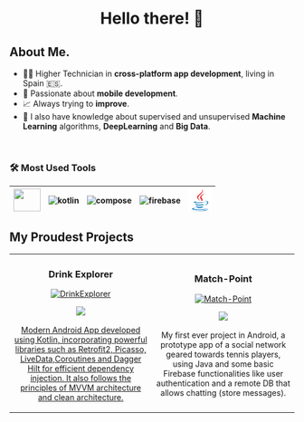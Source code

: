 <h1 align="center">Hello there! 👋</h1>

## About Me.
- 👨‍💻 Higher Technician in **cross-platform app development**, living in Spain :es:.
- :iphone: Passionate about **mobile development**.
- :chart_with_upwards_trend: Always trying to **improve**.
- 📝 I also have knowledge about supervised and unsupervised **Machine Learning** algorithms, **DeepLearning** and **Big Data**.
<br>

### 🛠️ Most Used Tools
| <img align="center" src="https://1000marcas.net/wp-content/uploads/2020/01/Android-logo-1.png" height="40" width="48"/> | <img align="center" src="https://www.vectorlogo.zone/logos/kotlinlang/kotlinlang-icon.svg" alt="kotlin" width="36" height="36"/> | <img align="center" src="https://3.bp.blogspot.com/-VVp3WvJvl84/X0Vu6EjYqDI/AAAAAAAAPjU/ZOMKiUlgfg8ok8DY8Hc-ocOvGdB0z86AgCLcBGAsYHQ/s1600/jetpack%2Bcompose%2Bicon_RGB.png" alt="compose" width="40" height="40"/> | <img align="center" src="https://www.vectorlogo.zone/logos/firebase/firebase-icon.svg" alt="firebase" width="40" height="40"/> | <img align="center" src="https://raw.githubusercontent.com/devicons/devicon/master/icons/java/java-original.svg" alt="java" width="40" height="40"/> |
| :-: | :-: | :-: | :-: | :-: |

## My Proudest Projects
<table>
<tr>
<td width="50%">
<h3 align="center">Drink Explorer</h3>
<div align="center">
<a href="https://github.com/BertoAlv/Drink_Explorer" target="_blank"><img src="https://i.imgur.com/8mAvC04.png" width="400" alt="DrinkExplorer"></a>
<p>
<a href="https://github.com/BertoAlv/Drink_Explorer" target="_blank">
<img src="https://img.shields.io/badge/Project-ff9?style=for-the-badge&logo=github&logoColor=black">
</p>
<p>Modern Android App developed using Kotlin, incorporating powerful libraries such as Retrofit2, Picasso, LiveData,Coroutines and Dagger Hilt for efficient dependency injection. It also follows the principles of MVVM architecture and clean architecture.</p>
</div>
                                                                                    
</td>

<td width="50%">
<h3 align="center">Match-Point</h3>
<div align="center">
<a href="https://github.com/BertoAlv/Match-Point" target="_blank"><img src="https://i.imgur.com/ZkdSinv.png" width="400" alt="Match-Point"></a>
<p>
<a href="https://github.com/BertoAlv/Match-Point" target="_blank">
<img src="https://img.shields.io/badge/Project-ff9?style=for-the-badge&logo=github&logoColor=black">
</a>
</p>
<p>My first ever project in Android, a prototype app of a social network geared towards tennis players, using Java and some basic Firebase functionalities like user authentication and a remote DB that allows chatting (store messages).</p>
</div>                                                             
</table>                                                                                 
</div>
<br>

